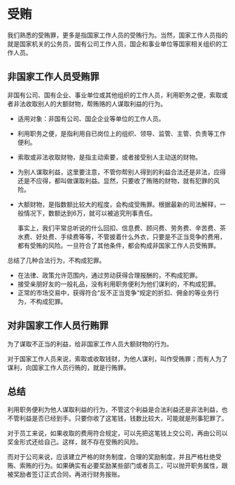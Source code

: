 # 受贿

我们熟悉的受贿罪，更多是指国家工作人员的受贿行为。当然，国家工作人员指的就是国家机关的公务员，国有公司工作人员，国企和事业单位等国家相关组织的工作人员。

## 非国家工作人员受贿罪

非国有公司、国有企业、事业单位或其他组织的工作人员，利用职务之便，索取或者非法收取别人的大额财物，帮贿赂的人谋取利益的行为。

* 适用对象：非国有公司、国企企业等单位的工作人员。
* 利用职务之便，是指利用自已岗位上的组织、领导、监管、主管、负责等工作便利。
* 索取或非法收取财物，是指主动索要，或者接受别人主动送的财物。
* 为别人谋取利益，这里要注意，不管你帮别人得到的利益合法还是非法，应得还是不应得，都叫做谋取利益。显然，只要收了贿赂的财物，就有犯罪的风险。
* 大额财物，是指数额比较大的程度，会构成受贿罪。根据最新的司法解释，一般情况下，数额达到6万，就可以被追究刑事责任。

  事实上，我们平常总听说的什么回扣、信息费、顾问费、劳务费、辛苦费、茶水费、好处费、手续费等等，不管披着什么外衣，只要是不正当竞争的费用，都有受贿的风险。一旦符合了其他条件，都会构成非国家工作人员受贿罪。

总结了几种合法行为，不构成犯罪。

* 在法律、政策允许范围内，通过劳动获得合理报酬的，不构成犯罪。
* 接受亲朋好友的一般礼品，没有利用职务便利为他们谋利的，不构成犯罪。
* 正常的市场交易中，获得符合“反不正当竞争“规定的折扣、佣金的等业务行为，不构成犯罪。

## 对非国家工作人员行贿罪

为了谋取不正当的利益，给非国家工作人员大额财物的行为。

对于国家工作人员来说，索取或收取钱财，为他人谋利，叫作受贿罪；而有人为了谋利，向国家工作人员行贿的，就是行贿罪。

## 总结

利用职务便利为他人谋取利益的行为，不管这个利益是合法利益还是非法利益，也不管利益是否已经到手。只要你收了这笔钱，钱数比较大，可能就是刑事犯罪了。

对于员工来说，如果收取的费用符合规定，可以先把这笔钱上交公司，再由公司以奖金形式还给自己。这样，就不存在受贿的风险。

而对于公司来说，应该建立严格的财务制度，合理的奖励制度，并且严格杜绝受贿、索贿的行为。如果确实有必要奖励某些部门或者员工，可以抛开职务属性，跟被奖励者签订正式合同，再进行财务报账。

